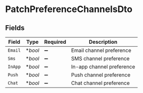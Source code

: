 # PatchPreferenceChannelsDto


## Fields

| Field                     | Type                      | Required                  | Description               |
| ------------------------- | ------------------------- | ------------------------- | ------------------------- |
| `Email`                   | **bool*                   | :heavy_minus_sign:        | Email channel preference  |
| `Sms`                     | **bool*                   | :heavy_minus_sign:        | SMS channel preference    |
| `InApp`                   | **bool*                   | :heavy_minus_sign:        | In-app channel preference |
| `Push`                    | **bool*                   | :heavy_minus_sign:        | Push channel preference   |
| `Chat`                    | **bool*                   | :heavy_minus_sign:        | Chat channel preference   |